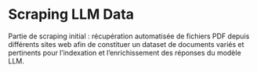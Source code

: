 # Scraping LLM Data

Partie de scraping initial : récupération automatisée de fichiers PDF depuis différents sites web afin de constituer un dataset de documents variés et pertinents pour l’indexation et l’enrichissement des réponses du modèle LLM.